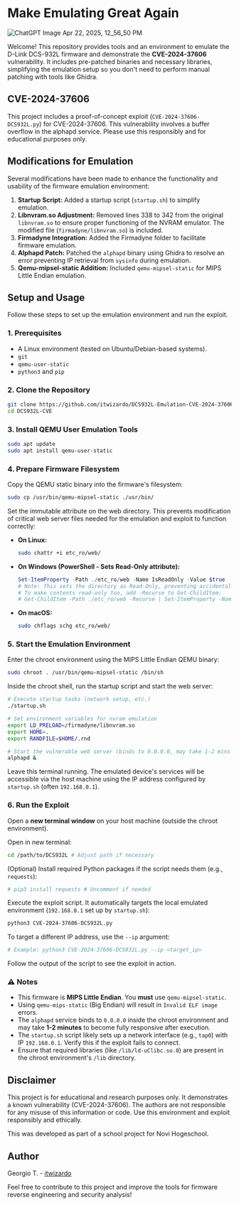 # Make Emulating Great Again
![ChatGPT Image Apr 22, 2025, 12_56_50 PM](https://github.com/user-attachments/assets/cc735a2a-b40d-4340-9667-2907ca2142f5)

Welcome! This repository provides tools and an environment to emulate the D-Link DCS-932L firmware and demonstrate the **CVE-2024-37606** vulnerability. It includes pre-patched binaries and necessary libraries, simplifying the emulation setup so you don't need to perform manual patching with tools like Ghidra.

## CVE-2024-37606

This project includes a proof-of-concept exploit (`CVE-2024-37606-DCS932L.py`) for CVE-2024-37606. This vulnerability involves a buffer overflow in the alphapd service. Please use this responsibly and for educational purposes only.

## Modifications for Emulation

Several modifications have been made to enhance the functionality and usability of the firmware emulation environment:

1. **Startup Script:** Added a startup script (`startup.sh`) to simplify emulation.
2. **Libnvram.so Adjustment:** Removed lines 338 to 342 from the original `libnvram.so` to ensure proper functioning of the NVRAM emulator. The modified file (`firmadyne/libnvram.so`) is included.
3. **Firmadyne Integration:** Added the Firmadyne folder to facilitate firmware emulation.
4. **Alphapd Patch:** Patched the `alphapd` binary using Ghidra to resolve an error preventing IP retrieval from `sysinfo` during emulation.
5. **Qemu-mipsel-static Addition:** Included `qemu-mipsel-static` for MIPS Little Endian emulation.

## Setup and Usage

Follow these steps to set up the emulation environment and run the exploit.

### 1. Prerequisites

*   A Linux environment (tested on Ubuntu/Debian-based systems).
*   `git`
*   `qemu-user-static`
*   `python3` and `pip`

### 2. Clone the Repository

```bash
git clone https://github.com/itwizardo/DCS932L-Emulation-CVE-2024-37606-Attack DCS932L-CVE
cd DCS932L-CVE
```

### 3. Install QEMU User Emulation Tools

```bash
sudo apt update
sudo apt install qemu-user-static
```

### 4. Prepare Firmware Filesystem

Copy the QEMU static binary into the firmware's filesystem:

```bash
sudo cp /usr/bin/qemu-mipsel-static ./usr/bin/
```

Set the immutable attribute on the web directory. This prevents modification of critical web server files needed for the emulation and exploit to function correctly:

*   **On Linux:**
    ```bash
    sudo chattr +i etc_ro/web/
    ```
*   **On Windows (PowerShell - Sets Read-Only attribute):**
    ```powershell
    Set-ItemProperty -Path ./etc_ro/web -Name IsReadOnly -Value $true
    # Note: This sets the directory as Read-Only, preventing accidental changes.
    # To make contents read-only too, add -Recurse to Get-ChildItem:
    # Get-ChildItem -Path ./etc_ro/web -Recurse | Set-ItemProperty -Name IsReadOnly -Value $true
    ```
*   **On macOS:**
    ```bash
    sudo chflags schg etc_ro/web/
    ```

### 5. Start the Emulation Environment

Enter the chroot environment using the MIPS Little Endian QEMU binary:

```bash
sudo chroot . /usr/bin/qemu-mipsel-static /bin/sh
```

Inside the chroot shell, run the startup script and start the web server:

```bash
# Execute startup tasks (network setup, etc.)
./startup.sh

# Set environment variables for nvram emulation
export LD_PRELOAD=/firmadyne/libnvram.so
export HOME=.
export RANDFILE=$HOME/.rnd

# Start the vulnerable web server (binds to 0.0.0.0, may take 1-2 mins to fully initialize)
alphapd &
```

Leave this terminal running. The emulated device's services will be accessible via the host machine using the IP address configured by `startup.sh` (often `192.168.0.1`).

### 6. Run the Exploit

Open a **new terminal window** on your host machine (outside the chroot environment).

Open in new terminal:

```bash
cd /path/to/DCS932L # Adjust path if necessary
```

(Optional) Install required Python packages if the script needs them (e.g., `requests`):

```bash
# pip3 install requests # Uncomment if needed
```

Execute the exploit script. It automatically targets the local emulated environment (`192.168.0.1` set up by `startup.sh`):

```bash
python3 CVE-2024-37606-DCS932L.py
```

To target a different IP address, use the `--ip` argument:
```bash
# Example: python3 CVE-2024-37606-DCS932L.py --ip <target_ip>
```

Follow the output of the script to see the exploit in action.

### ⚠️ Notes

*   This firmware is **MIPS Little Endian**. You **must** use `qemu-mipsel-static`.
*   Using `qemu-mips-static` (Big Endian) will result in `Invalid ELF image` errors.
*   The `alphapd` service binds to `0.0.0.0` inside the chroot environment and may take **1-2 minutes** to become fully responsive after execution.
*   The `startup.sh` script likely sets up a network interface (e.g., `tap0`) with IP `192.168.0.1`. Verify this if the exploit fails to connect.
*   Ensure that required libraries (like `/lib/ld-uClibc.so.0`) are present in the chroot environment's `/lib` directory.

## Disclaimer

This project is for educational and research purposes only. It demonstrates a known vulnerability (CVE-2024-37606). The authors are not responsible for any misuse of this information or code. Use this environment and exploit responsibly and ethically.

This was developed as part of a school project for Novi Hogeschool.

## Author

Georgio T. - [itwizardo](https://github.com/itwizardo)

Feel free to contribute to this project and improve the tools for firmware reverse engineering and security analysis!


